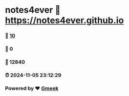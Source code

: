 # notes4ever :link: https://notes4ever.github.io 
### :page_facing_up: [10](https://notes4ever.github.io/tag.html) 
### :speech_balloon: 0 
### :hibiscus: 12840 
### :alarm_clock: 2024-11-05 23:12:29 
### Powered by :heart: [Gmeek](https://github.com/Meekdai/Gmeek)
